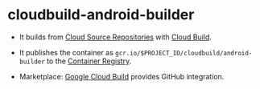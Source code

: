 # cloudbuild-android-builder

 - It builds from [Cloud Source Repositories](https://cloud.google.com/source-repositories) with [Cloud Build](https://cloud.google.com/source-repositories/docs/integrating-with-cloud-build).

 - It publishes the container as `gcr.io/$PROJECT_ID/cloudbuild/android-builder` to the [Container Registry](https://console.cloud.google.com/gcr/images).

 - Marketplace: [Google Cloud Build](https://github.com/marketplace/google-cloud-build) provides GitHub integration.
